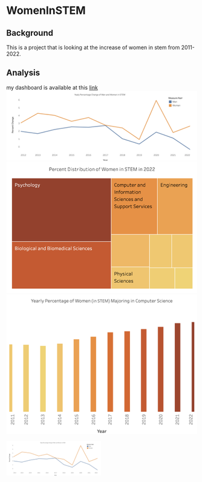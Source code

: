 # WomenInSTEM
## Background
This is a project that is looking at the increase of women in stem from 2011-2022.

## Analysis 
my dashboard is available at this [link](https://public.tableau.com/views/WomeninSTEMDashboard/Dashboard1?:language=en-US&:sid=&:display_count=n&:origin=viz_share_link)
![percent change of women and men in stem from 2011 to 2022](https://github.com/kate-amsterdam/WomenInSTEM/blob/main/images/linegraph.png)
![Percent of women in stem per degree in 2022](https://github.com/kate-amsterdam/WomenInSTEM/blob/main/images/blockgraph.png)
![Yearly percentage of women in stem that majored in computer science](https://github.com/kate-amsterdam/WomenInSTEM/blob/main/images/bargraph.png)

<img src="https://github.com/kate-amsterdam/WomenInSTEM/blob/main/images/linegraph.png" width="250">
